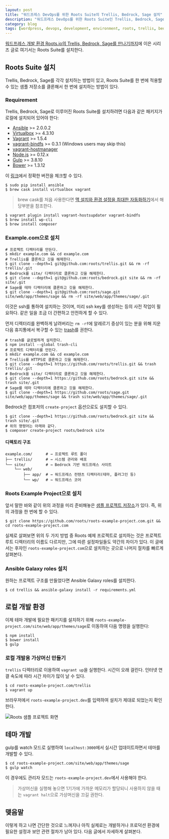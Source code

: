 ```yaml
---
layout: post
title: "워드프레스 DevOps를 위한 Roots Suite의 Trellis, Bedrock, Sage 설치"
description: "워드프레스 DevOps를 위한 Roots Suite인 Trellis, Bedrock, Sage를 설치한다."
category: blog
tags: [wordpress, devops, development, environment, roots, trellis, bedrock, sage]
---
```


[워드프레스 개발 환경 Roots.io의 Trellis, Bedrock, Sage를 만나기까지](http://nolboo.kim/blog/2016/06/22/wordpress-development-environment-roots/)에 이은 시리즈 글로 여기서는 Roots Suite를 설치한다.

## Roots Suite 설치

Trellis, Bedrock, Sage를 각각 설치하는 방법이 있고, Roots Suite를 한 번에 적용할 수 있는 샘플 저장소를 클론해서 한 번에 설치하는 방법이 있다.

### Requirement

Trellis, Bedrock, Sage로 이루어진 Roots Suite를 설치하려면 다음과 같은 패키지가 로컬에 설치되어 있어야 한다:

* [Ansible](http://docs.ansible.com/ansible/intro_installation.html#latest-releases-via-pip) >= 2.0.0.2
* [Virtualbox](https://www.virtualbox.org/wiki/Downloads) >= 4.3.10
* [Vagrant](http://www.vagrantup.com/downloads.html) >= 1.5.4
* [vagrant-bindfs](https://github.com/gael-ian/vagrant-bindfs#installation) >= 0.3.1 (Windows users may skip this)
* [vagrant-hostmanager](https://github.com/smdahlen/vagrant-hostmanager#installation)
* [Node.js](http://nodejs.org/) >= 0.12.x
* [Gulp](https://github.com/gulpjs/gulp/blob/master/docs/getting-started.md) >= 3.8.10
* [Bower](https://github.com/bower/bower/blob/master/README.md#install) >= 1.3.12

이 [링크](https://github.com/roots/roots-example-project.com#requirements)에서 정확한 버전을 체크할 수 있다.

```shell
$ sudo pip install ansible
$ brew cask install virtualbox vagrant
```

>brew cask를 처음 사용한다면 [맥 설치와 환경 설정을 최대한 자동화하기](http://nolboo.kim/blog/2015/05/07/mac-setup/#cask)에서 해당부분을 참조한다.

```shell
$ vagrant plugin install vagrant-hostsupdater vagrant-bindfs
$ brew install wp-cli
$ brew install composer
```

### Example.com으로 설치

```shell
# 프로젝트 디렉터리를 만든다.
$ mkdir example.com && cd example.com
# Trellis를 클론하고 깃을 해제한다.
$ git clone --depth=1 git@github.com:roots/trellis.git && rm -rf trellis/.git
# Bedrock를 site/ 디렉터리로 클론하고 깃을 해제한다.
$ git clone --depth=1 git@github.com:roots/bedrock.git site && rm -rf site/.git
# Sage를 테마 디렉터리에 클론하고 깃을 해제한다.
$ git clone --depth=1 git@github.com:roots/sage.git site/web/app/themes/sage && rm -rf site/web/app/themes/sage/.git
```

이것은 ssh를 통하여 설치하는 것이며, 미리 ssh key를 생성하는 등의 사전 작업이 필요하다. 같은 일을 조금 더 간편하고 안전하게 할 수 있다.

먼저 디렉터리를 완벽하게 날려버리는 `rm -rf`에 알레르기 증상이 있는 분을 위해 지운 다음 휴지통에서 복구할 수 있는 [trash](https://github.com/sindresorhus/trash)를 권한다.

```shell
# trash를 글로벌하게 설치한다.
$ npm install --global trash-cli
# 프로젝트 디렉터리를 만든다.
$ mkdir example.com && cd example.com
# Trellis를 HTTPS로 클론하고 깃을 해제한다.
$ git clone --depth=1 https://github.com/roots/trellis.git && trash trellis/.git
# Bedrock을 site/ 디렉터리로 클론하고 깃을 해제한다.
$ git clone --depth=1 https://github.com/roots/bedrock.git site && trash site/.git
# Sage를 테마 디렉터리에 클론하고 깃을 해제한다.
$ git clone --depth=1 https://github.com/roots/sage.git site/web/app/themes/sage && trash site/web/app/themes/sage/.git
```

Bedrock은 컴포저의 `create-project` 옵션으로도 설치할 수 있다.

```shell
$ git clone --depth=1 https://github.com/roots/bedrock.git site && trash site/.git
# 위의 명령어는 아래와 같다.
$ composer create-project roots/bedrock site
```

#### 디렉토리 구조

```shell
example.com/      # → 프로젝트 루트 폴더
├── trellis/      # → 시스템 관리와 배포
└── site/         # → Bedrock 기반 워드프레스 사이트
    └── web/
        ├── app/  # → 워드프레스 컨텐츠 디렉터리(테마, 플러그인 등)
        └── wp/   # → 워드프레스 코어
```

### Roots Example Project으로 설치

앞서 말한 바와 같이 위의 과정을 미리 준비해놓은 [샘플 프로젝트 저장소](https://github.com/roots/roots-example-project.com)가 있다. 즉, 위의 과정을 한 번에 할 수 있다.

```shell
$ git clone https://github.com/roots/roots-example-project.com.git && cd roots-example-project.com
```

실제로 살펴보면 위의 두 가지 방법 중 Roots 예제 프로젝트로 설치하는 것은 프로젝트 루트 디렉터리의 이름도 다르지만, 그에 따른 설정파일들도 약간의 차이가 있다. 이 글에서는 후자인 `roots-example-project.com`으로 설치하는 곳으로 나머지 절차를 빠르게 살펴본다.

### Ansible Galaxy roles 설치

원하는 프로젝트 구조를 만들었다면 Ansible Galaxy roles를 설치한다.

```shell
$ cd trellis && ansible-galaxy install -r requirements.yml
```

## 로컬 개발 환경

이제 테마 개발에 필요한 패키지를 설치하기 위해 `roots-example-project.com/site/web/app/themes/sage`로 이동하여 다음 명령을 실행한다:

```shell
$ npm install
$ bower install
$ gulp
```

### 로컬 개발용 가상머신 만들기

`trellis` 디렉터리로 이용하여 `vagrant up`을 실행한다. 시간이 오래 걸린다. 인터넷 연결 속도에 따라 시간 차이가 많이 날 수 있다.

```shell
$ cd roots-example-project.com/trellis
$ vagrant up
```

브라우저에서 `roots-example-project.dev`를 입력하여 설치가 제대로 되었는지 확인한다.

![Roots 샘플 프로젝트 화면](https://c3.staticflickr.com/8/7342/27820470106_8062a9de00_c.jpg)

## 테마 개발

gulp를 watch 모드로 실행하여 `localhost:3000`에서 실시간 업데이트하면서 테마를 개발할 수 있다.

```shell
$ cd roots-example-project.com/site/web/app/themes/sage
$ gulp watch
```

이 경우에도 관리자 모드는 `roots-example-project.dev`에서 사용해야 한다.

> 가상머신을 실행해 놓으면 1기가에 가까운 메모리가 할당되니 사용하지 않을 때는 `vagrant halt`으로 가상머신을 끄길 권한다.

## 맺음말

이렇게 하고 나면 간단한 것으로 느껴지나 아직 실제로는 개발하거나 프로덕션 환경에 필요한 설정과 보안 관련 절차가 남아 있다. 다음 글에서 자세하게 살펴본다.